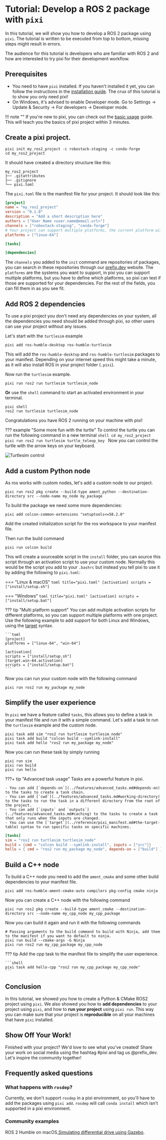 # Tutorial: Develop a ROS 2 package with `pixi`

In this tutorial, we will show you how to develop a ROS 2 package using `pixi`.
The tutorial is written to be executed from top to bottom, missing steps might result in errors.

The audience for this tutorial is developers who are familiar with ROS 2 and how are interested to try pixi for their development workflow.

## Prerequisites

- You need to have `pixi` installed. If you haven't installed it yet, you can follow the instructions in the [installation guide](../index.md).
  The crux of this tutorial is to show you only need pixi!
- On Windows, it's advised to enable Developer mode. Go to Settings -> Update & Security -> For developers -> Developer mode.

!!! note ""
    If you're new to pixi, you can check out the [basic usage](../basic_usage.md) guide.
    This will teach you the basics of pixi project within 3 minutes.

## Create a pixi project.

```shell
pixi init my_ros2_project -c robostack-staging -c conda-forge
cd my_ros2_project
```

It should have created a directory structure like this:

```shell
my_ros2_project
├── .gitattributes
├── .gitignore
└── pixi.toml
```

The `pixi.toml` file is the manifest file for your project. It should look like this:

```toml title="pixi.toml"
[project]
name = "my_ros2_project"
version = "0.1.0"
description = "Add a short description here"
authors = ["User Name <user.name@email.url>"]
channels = ["robostack-staging", "conda-forge"]
# Your project can support multiple platforms, the current platform will be automatically added.
platforms = ["linux-64"]

[tasks]

[dependencies]
```

The `channels` you added to the `init` command are repositories of packages, you can search in these repositories through our [prefix.dev](https://prefix.dev/channels) website.
The `platforms` are the systems you want to support, in pixi you can support multiple platforms, but you have to define which platforms, so pixi can test if those are supported for your dependencies.
For the rest of the fields, you can fill them in as you see fit.

## Add ROS 2 dependencies

To use a pixi project you don't need any dependencies on your system, all the dependencies you need should be added through pixi, so other users can use your project without any issues.

Let's start with the `turtlesim` example

```shell
pixi add ros-humble-desktop ros-humble-turtlesim
```

This will add the `ros-humble-desktop` and `ros-humble-turtlesim` packages to your manifest.
Depending on your internet speed this might take a minute, as it will also install ROS in your project folder (`.pixi`).

Now run the `turtlesim` example.

```shell
pixi run ros2 run turtlesim turtlesim_node
```

**Or** use the `shell` command to start an activated environment in your terminal.

```shell
pixi shell
ros2 run turtlesim turtlesim_node
```

Congratulations you have ROS 2 running on your machine with pixi!

??? example "Some more fun with the turtle"
    To control the turtle you can run the following command in a new terminal
    ```shell
    cd my_ros2_project
    pixi run ros2 run turtlesim turtle_teleop_key
    ```
    Now you can control the turtle with the arrow keys on your keyboard.

![Turtlesim control](https://github.com/user-attachments/assets/9424c44b-b7c0-48f4-8e7d-501131e9e9e5)

## Add a custom Python node

As ros works with custom nodes, let's add a custom node to our project.

```shell
pixi run ros2 pkg create --build-type ament_python --destination-directory src --node-name my_node my_package
```

To build the package we need some more dependencies:

```shell
pixi add colcon-common-extensions "setuptools<=58.2.0"
```

Add the created initialization script for the ros workspace to your manifest file.

Then run the build command

```shell
pixi run colcon build
```

This will create a sourceable script in the `install` folder, you can source this script through an activation script to use your custom node.
Normally this would be the script you add to your `.bashrc` but instead you tell pixi to use it by adding the following to `pixi.toml`:

=== "Linux & macOS"
    ```toml title="pixi.toml"
    [activation]
    scripts = ["install/setup.sh"]
    ```

=== "Windows"
    ```toml title="pixi.toml"
    [activation]
    scripts = ["install/setup.bat"]
    ```

??? tip "Multi platform support"
    You can add multiple activation scripts for different platforms, so you can support multiple platforms with one project.
    Use the following example to add support for both Linux and Windows, using the [target](../features/multi_platform_configuration.md#activation) syntax.

    ```toml
    [project]
    platforms = ["linux-64", "win-64"]

    [activation]
    scripts = ["install/setup.sh"]
    [target.win-64.activation]
    scripts = ["install/setup.bat"]
    ```

Now you can run your custom node with the following command

```shell
pixi run ros2 run my_package my_node
```

## Simplify the user experience

In `pixi` we have a feature called `tasks`, this allows you to define a task in your manifest file and run it with a simple command.
Let's add a task to run the `turtlesim` example and the custom node.

```shell
pixi task add sim "ros2 run turtlesim turtlesim_node"
pixi task add build "colcon build --symlink-install"
pixi task add hello "ros2 run my_package my_node"
```

Now you can run these task by simply running

```shell
pixi run sim
pixi run build
pixi run hello
```

???+ tip "Advanced task usage"
    Tasks are a powerful feature in pixi.

    - You can add [`depends-on`](../features/advanced_tasks.md#depends-on) to the tasks to create a task chain.
    - You can add [`cwd`](../features/advanced_tasks.md#working-directory) to the tasks to run the task in a different directory from the root of the project.
    - You can add [`inputs` and `outputs`](../features/advanced_tasks.md#caching) to the tasks to create a task that only runs when the inputs are changed.
    - You can use the [`target`](../reference/pixi_manifest.md#the-target-table) syntax to run specific tasks on specific machines.

```toml
[tasks]
sim = "ros2 run turtlesim turtlesim_node"
build = {cmd = "colcon build --symlink-install", inputs = ["src"]}
hello = { cmd = "ros2 run my_package my_node", depends-on = ["build"] }
```

## Build a C++ node

To build a C++ node you need to add the `ament_cmake` and some other build dependencies to your manifest file.

```shell
pixi add ros-humble-ament-cmake-auto compilers pkg-config cmake ninja
```

Now you can create a C++ node with the following command

```shell
pixi run ros2 pkg create --build-type ament_cmake --destination-directory src --node-name my_cpp_node my_cpp_package
```

Now you can build it again and run it with the following commands

```shell
# Passing arguments to the build command to build with Ninja, add them to the manifest if you want to default to ninja.
pixi run build --cmake-args -G Ninja
pixi run ros2 run my_cpp_package my_cpp_node
```

??? tip
    Add the cpp task to the manifest file to simplify the user experience.

    ```shell
    pixi task add hello-cpp "ros2 run my_cpp_package my_cpp_node"
    ```

## Conclusion
In this tutorial, we showed you how to create a Python & CMake ROS2 project using `pixi`.
We also showed you how to **add dependencies** to your project using `pixi`, and how to **run your project** using `pixi run`.
This way you can make sure that your project is **reproducible** on all your machines that have `pixi` installed.

## Show Off Your Work!
Finished with your project?
We'd love to see what you've created!
Share your work on social media using the hashtag #pixi and tag us @prefix_dev.
Let's inspire the community together!

## Frequently asked questions

### What happens with `rosdep`?

Currently, we don't support `rosdep` in a pixi environment, so you'll have to add the packages using `pixi add`.
`rosdep` will call `conda install` which isn't supported in a pixi environment.


### Community examples
ROS 2 Humble on macOS,[Simulating differential drive using Gazebo](https://medium.com/@davisogunsina/ros-2-macos-support-installing-and-running-ros-2-on-macos-79039d1d3655).